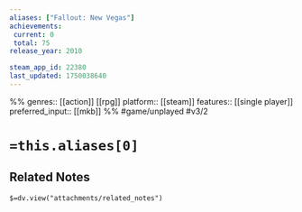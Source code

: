 ```yaml
---
aliases: ["Fallout: New Vegas"]
achievements:
 current: 0
 total: 75
release_year: 2010

steam_app_id: 22380
last_updated: 1750038640
---
```

%%
genres:: [[action]] [[rpg]]
platform:: [[steam]]
features:: [[single player]]
preferred_input:: [[mkb]]
%%
#game/unplayed
#v3/2

# `=this.aliases[0]`
## Related Notes
`$=dv.view("attachments/related_notes")`